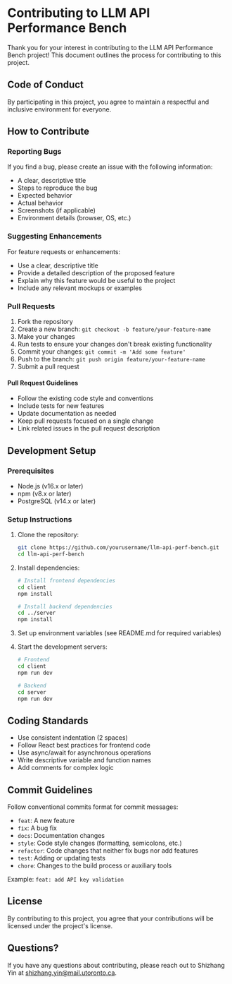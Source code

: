 # Contributing to LLM API Performance Bench

Thank you for your interest in contributing to the LLM API Performance Bench project! This document outlines the process for contributing to this project.

## Code of Conduct

By participating in this project, you agree to maintain a respectful and inclusive environment for everyone.

## How to Contribute

### Reporting Bugs

If you find a bug, please create an issue with the following information:
- A clear, descriptive title
- Steps to reproduce the bug
- Expected behavior
- Actual behavior
- Screenshots (if applicable)
- Environment details (browser, OS, etc.)

### Suggesting Enhancements

For feature requests or enhancements:
- Use a clear, descriptive title
- Provide a detailed description of the proposed feature
- Explain why this feature would be useful to the project
- Include any relevant mockups or examples

### Pull Requests

1. Fork the repository
2. Create a new branch: `git checkout -b feature/your-feature-name`
3. Make your changes
4. Run tests to ensure your changes don't break existing functionality
5. Commit your changes: `git commit -m 'Add some feature'`
6. Push to the branch: `git push origin feature/your-feature-name`
7. Submit a pull request

#### Pull Request Guidelines

- Follow the existing code style and conventions
- Include tests for new features
- Update documentation as needed
- Keep pull requests focused on a single change
- Link related issues in the pull request description

## Development Setup

### Prerequisites
- Node.js (v16.x or later)
- npm (v8.x or later)
- PostgreSQL (v14.x or later)

### Setup Instructions

1. Clone the repository:
   ```bash
   git clone https://github.com/yourusername/llm-api-perf-bench.git
   cd llm-api-perf-bench
   ```

2. Install dependencies:
   ```bash
   # Install frontend dependencies
   cd client
   npm install
   
   # Install backend dependencies
   cd ../server
   npm install
   ```

3. Set up environment variables (see README.md for required variables)

4. Start the development servers:
   ```bash
   # Frontend
   cd client
   npm run dev
   
   # Backend
   cd server
   npm run dev
   ```

## Coding Standards

- Use consistent indentation (2 spaces)
- Follow React best practices for frontend code
- Use async/await for asynchronous operations
- Write descriptive variable and function names
- Add comments for complex logic

## Commit Guidelines

Follow conventional commits format for commit messages:
- `feat`: A new feature
- `fix`: A bug fix
- `docs`: Documentation changes
- `style`: Code style changes (formatting, semicolons, etc.)
- `refactor`: Code changes that neither fix bugs nor add features
- `test`: Adding or updating tests
- `chore`: Changes to the build process or auxiliary tools

Example: `feat: add API key validation`

## License

By contributing to this project, you agree that your contributions will be licensed under the project's license.

## Questions?

If you have any questions about contributing, please reach out to Shizhang Yin at shizhang.yin@mail.utoronto.ca. 